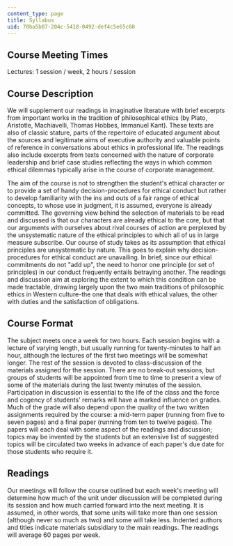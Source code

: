 ```yaml
---
content_type: page
title: Syllabus
uid: 70ba5b07-204c-5418-0492-def4c5e65c60
---
```


Course Meeting Times
--------------------

Lectures: 1 session / week, 2 hours / session

Course Description
------------------

We will supplement our readings in imaginative literature with brief excerpts from important works in the tradition of philosophical ethics (by Plato, Aristotle, Machiavelli, Thomas Hobbes, Immanuel Kant). These texts are also of classic stature, parts of the repertoire of educated argument about the sources and legitimate aims of executive authority and valuable points of reference in conversations about ethics in professional life. The readings also include excerpts from texts concerned with the nature of corporate leadership and brief case studies reflecting the ways in which common ethical dilemmas typically arise in the course of corporate management.

The aim of the course is not to strengthen the student's ethical character or to provide a set of handy decision-procedures for ethical conduct but rather to develop familiarity with the ins and outs of a fair range of ethical concepts, to whose use in judgment, it is assumed, everyone is already committed. The governing view behind the selection of materials to be read and discussed is that our characters are already ethical to the core, but that our arguments with ourselves about rival courses of action are perplexed by the unsystematic nature of the ethical principles to which all of us in large measure subscribe. Our course of study takes as its assumption that ethical principles are unsystematic by nature. This goes to explain why decision-procedures for ethical conduct are unavailing. In brief, since our ethical commitments do not "add up", the need to honor one principle (or set of principles) in our conduct frequently entails betraying another. The readings and discussion aim at exploring the extent to which this condition can be made tractable, drawing largely upon the two main traditions of philosophic ethics in Western culture-the one that deals with ethical values, the other with duties and the satisfaction of obligations.

Course Format
-------------

The subject meets once a week for two hours. Each session begins with a lecture of varying length, but usually running for twenty-minutes to half an hour, although the lectures of the first two meetings will be somewhat longer. The rest of the session is devoted to class-discussion of the materials assigned for the session. There are no break-out sessions, but groups of students will be appointed from time to time to present a view of some of the materials during the last twenty minutes of the session. Participation in discussion is essential to the life of the class and the force and cogency of students' remarks will have a marked influence on grades. Much of the grade will also depend upon the quality of the two written assignments required by the course: a mid-term paper (running from five to seven pages) and a final paper (running from ten to twelve pages). The papers will each deal with some aspect of the readings and discussion; topics may be invented by the students but an extensive list of suggested topics will be circulated two weeks in advance of each paper's due date for those students who require it.

Readings
--------

Our meetings will follow the course outlined but each week's meeting will determine how much of the unit under discussion will be completed during its session and how much carried forward into the next meeting. It is assumed, in other words, that some units will take more than one session (although never so much as two) and some will take less. Indented authors and titles indicate materials subsidiary to the main readings. The readings will average 60 pages per week.